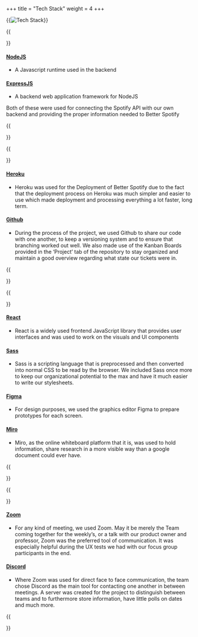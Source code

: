 +++
title = "Tech Stack"
weight = 4
+++

{{<image src="TechStack.png" alt="Tech Stack">}}

{{<section title="Backend">}}
#### [NodeJS](https://nodejs.org/en/)
- A Javascript runtime used in the backend
#### [ExpressJS](https://expressjs.com)
- A backend web application framework for NodeJS

Both of these were used for connecting the Spotify API with our own backend and providing the proper information needed to Better Spotify 


{{</section>}}


{{<section title="Deployment">}}
#### [Heroku](https://www.heroku.com)
- Heroku was used for the Deployment of Better Spotify due to the fact that the deployment process on Heroku was much simpler and easier to use which made deployment and processing everything a lot faster, long term. 

#### [Github](https://github.com)
- During the process of the project, we used Github to share our code with one another, to keep a versioning system and to ensure that branching worked out well. We also made use of the Kanban Boards provided in the ‘Project’ tab of the repository to stay organized and maintain a good overview regarding what state our tickets were in.


{{</section>}}


{{<section title="Frontend">}}
#### [React](https://reactjs.org)
- React is a widely used frontend JavaScript library that provides user interfaces and was used to work on the visuals and UI components

#### [Sass](https://sass-lang.com) 
- Sass is a scripting language that is preprocessed and then converted into normal CSS to be read by the browser. We included Sass once more to keep our organizational potential to the max and have it much easier to write our stylesheets. 

#### [Figma](https://www.figma.com)
- For design purposes, we used the graphics editor Figma to prepare prototypes for each screen.

#### [Miro](https://miro.com) 
- Miro, as the online whiteboard platform that it is, was used to hold information, share research in a more visible way than a google document could ever have. 


{{</section>}}

{{<section title="Communication">}}

#### [Zoom](https://zoom.us)
- For any kind of meeting, we used Zoom. May it be merely the Team coming together for the weekly’s, or a talk with our product owner and professor, Zoom was the preferred tool of communication. It was especially helpful during the UX tests we had with our focus group participants in the end.

#### [Discord](https://discord.com)
- Where Zoom was used for direct face to face communication, the team chose Discord as the main tool for contacting one another in between meetings. A server was created for the project to distinguish between teams and to furthermore store information, have little polls on dates and much more. 

{{</section>}}